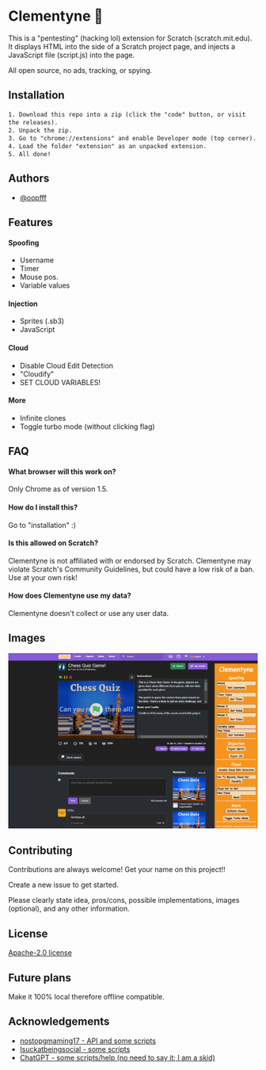 
# Clementyne 🍊

This is a "pentesting" (hacking lol) extension for Scratch (scratch.mit.edu). It displays HTML into the side of a Scratch project page, and injects a JavaScript file (script.js) into the page.

All open source, no ads, tracking, or spying.

## Installation

    1. Download this repo into a zip (click the "code" button, or visit the releases).
    2. Unpack the zip.
    3. Go to "chrome://extensions" and enable Developer mode (top corner).
    4. Load the folder "extension" as an unpacked extension.
    5. All done!
## Authors

- [@oopfff](https://www.github.com/oopfff)


## Features

#### Spoofing
- Username
- Timer
- Mouse pos.
- Variable values

#### Injection
- Sprites (.sb3)
- JavaScript

#### Cloud
- Disable Cloud Edit Detection
- "Cloudify"
- SET CLOUD VARIABLES!

#### More
- Infinite clones
- Toggle turbo mode (without clicking flag)
## FAQ

#### What browser will this work on?

Only Chrome as of version 1.5.

#### How do I install this?

Go to "installation" :)

#### Is this allowed on Scratch?

Clementyne is not affiliated with or endorsed by Scratch. Clementyne may violate Scratch's Community Guidelines, but could have a low risk of a ban. Use at your own risk!

#### How does Clementyne use my data?

Clementyne doesn't collect or use any user data.

## Images

![screenshot](https://github.com/oopfff/clementyne/blob/main/extension/images/screeny.png?raw=true)


## Contributing

Contributions are always welcome! Get your name on this project!!

Create a new issue to get started.

Please clearly state idea, pros/cons, possible implementations, images (optional), and any other information.
## License

[Apache-2.0 license](https://github.com/oopfff/clementyne?tab=Apache-2.0-1-ov-file#Apache-2.0-1-ov-file)

## Future plans

Make it 100% local therefore offline compatible.

## Acknowledgements

 - [nostopgmaming17 - API and some scripts](https://github.com/nostopgmaming17/scratchSploit)
 - [Isuckatbeingsocial - some scripts](https://github.com/Isuckatbeingsocial/nvn/blob/main/MAIN.js)
 - [ChatGPT - some scripts/help (no need to say it; I am a skid)](https://chat.com/)
